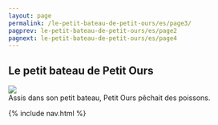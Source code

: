 ```yaml
---
layout: page
permalink: /le-petit-bateau-de-petit-ours/es/page3/
pagprev: le-petit-bateau-de-petit-ours/es/page2
pagnext: le-petit-bateau-de-petit-ours/es/page4
---
```


## Le petit bateau de Petit Ours

<img src="{{ site.baseurl }}/img/le-petit-bateau-de-petit-ours/page3.jpg"/>

<div class="childbook-text">
Assis dans son petit bateau, Petit Ours pêchait des poissons.
</div>

{% include nav.html %}
